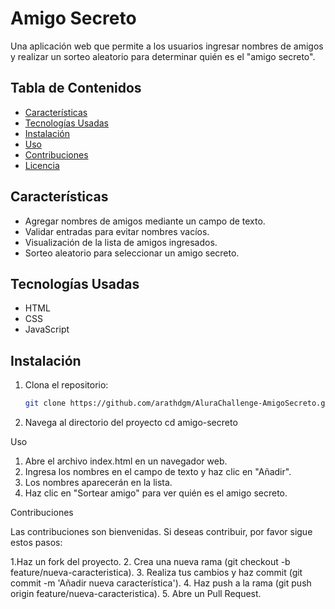 # Amigo Secreto

Una aplicación web que permite a los usuarios ingresar nombres de amigos y realizar un sorteo aleatorio para determinar quién es el "amigo secreto".

## Tabla de Contenidos

- [Características](#características)
- [Tecnologías Usadas](#tecnologías-usadas)
- [Instalación](#instalación)
- [Uso](#uso)
- [Contribuciones](#contribuciones)
- [Licencia](#licencia)

## Características

- Agregar nombres de amigos mediante un campo de texto.
- Validar entradas para evitar nombres vacíos.
- Visualización de la lista de amigos ingresados.
- Sorteo aleatorio para seleccionar un amigo secreto.

## Tecnologías Usadas

- HTML
- CSS
- JavaScript

## Instalación

1. Clona el repositorio:
   ```bash
   git clone https://github.com/arathdgm/AluraChallenge-AmigoSecreto.git

2. Navega al directorio del proyecto
    cd amigo-secreto

Uso

1. Abre el archivo index.html en un navegador web.
2. Ingresa los nombres en el campo de texto y haz clic en "Añadir".
3. Los nombres aparecerán en la lista.
4. Haz clic en "Sortear amigo" para ver quién es el amigo secreto.

Contribuciones

Las contribuciones son bienvenidas. Si deseas contribuir, por favor sigue estos pasos:

1.Haz un fork del proyecto.
2. Crea una nueva rama (git checkout -b feature/nueva-caracteristica).
3. Realiza tus cambios y haz commit (git commit -m 'Añadir nueva característica').
4. Haz push a la rama (git push origin feature/nueva-caracteristica).
5. Abre un Pull Request.

